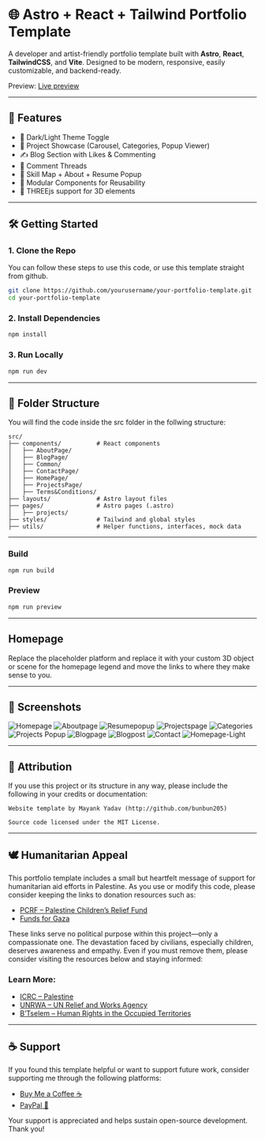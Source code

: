 # 🌐 Astro + React + Tailwind Portfolio Template

A developer and artist-friendly portfolio template built with **Astro**, **React**, **TailwindCSS**, and **Vite**. Designed to be modern, responsive, easily customizable, and backend-ready.

Preview: [Live preview](https://portfolio-template-b7j.pages.dev/)

---

## 🚀 Features

- 🌙 Dark/Light Theme Toggle  
- 🎨 Project Showcase (Carousel, Categories, Popup Viewer)  
- ✍️ Blog Section with Likes & Commenting  
- 💬 Comment Threads   
- 🧠 Skill Map + About + Resume Popup  
- 🧩 Modular Components for Reusability  
- 🧊 THREEjs support for 3D elements

---

## 🛠️ Getting Started

### 1. Clone the Repo

You can follow these steps to use this code, or use this template straight from github.

```bash
git clone https://github.com/yourusername/your-portfolio-template.git
cd your-portfolio-template
```

### 2. Install Dependencies

```bash
npm install
```

### 3. Run Locally

```bash
npm run dev
```

---

## 📁 Folder Structure

You will find the code inside the src folder in the follwing structure:

```
src/
├── components/          # React components
│   ├── AboutPage/
│   ├── BlogPage/
│   ├── Common/
│   ├── ContactPage/
│   ├── HomePage/
│   ├── ProjectsPage/
│   ├── Terms&Conditions/
├── layouts/             # Astro layout files
├── pages/               # Astro pages (.astro)
│   ├── projects/
├── styles/              # Tailwind and global styles
├── utils/               # Helper functions, interfaces, mock data
```

---

### Build

```bash
npm run build
```

### Preview

```bash
npm run preview
```

---

## Homepage

Replace the placeholder platform and replace it with your custom 3D object or scene for the homepage legend and move the links to where they make sense to you.

---

## 📸 Screenshots

![Homepage](screenshots/Homepage.png)
![Aboutpage](screenshots/Aboutpage.png)
![Resumepopup](screenshots/Resumepopup.png)
![Projectspage](screenshots/Projectspage.png)
![Categories](screenshots/Categories.png)
![Projects Popup](screenshots/Projectpopup.png)
![Blogpage](screenshots/Blogpage.png)
![Blogpost](screenshots/Blogpost.png)
![Contact](screenshots/Contact.png)
![Homepage-Light](screenshots/Homepage-light.png)

---

## 📜 Attribution

If you use this project or its structure in any way, please include the following in your credits or documentation:

```
Website template by Mayank Yadav (http://github.com/bunbun205)

Source code licensed under the MIT License.
```

---

## 🕊️ Humanitarian Appeal

This portfolio template includes a small but heartfelt message of support for humanitarian aid efforts in Palestine. As you use or modify this code, please consider keeping the links to donation resources such as:

- [PCRF – Palestine Children’s Relief Fund](https://www.pcrf.net)  
- [Funds for Gaza](https://linktr.ee/fundsforgaza)

These links serve no political purpose within this project—only a compassionate one. The devastation faced by civilians, especially children, deserves awareness and empathy. Even if you must remove them, please consider visiting the resources below and staying informed:

### Learn More:

- [ICRC – Palestine](https://www.icrc.org/en/where-we-work/middle-east/palestine)  
- [UNRWA – UN Relief and Works Agency](https://www.unrwa.org/)  
- [B’Tselem – Human Rights in the Occupied Territories](https://www.btselem.org/)

---

## ☕ Support

If you found this template helpful or want to support future work, consider supporting me through the following platforms:

- [Buy Me a Coffee ☕](https://www.buymeacoffee.com/beany159)  
- [PayPal 💸](https://www.paypal.me/dalmatOr)

Your support is appreciated and helps sustain open-source development. Thank you!
